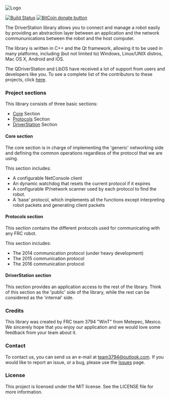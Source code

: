 ![Logo](etc/logo.png)

[![Build Status](https://travis-ci.org/WinT-3794/LibDS.svg?branch=master)](https://travis-ci.org/WinT-3794/LibDS)
[![BitCoin donate button](https://img.shields.io/badge/bitcoin-donate-yellow.svg)](https://blockchain.info/address/1K85yLxjuqUmhkjP839R7C23XFhSxrefMx "Donate once-off to this project using BitCoin")

The DriverStation library allows you to connect and manage a robot easily by providing an abstraction layer between an application and the network commununications between the robot and the host computer.

The library is written in C++ and the Qt framework, allowing it to be used in many platforms, including (but not limited to) Windows, Linux/UNIX distros, Mac OS X, Android and iOS.

The QDriverStation and LibDS have received a lot of support from users and developers like you. To see a complete list of the contributors to these projects, click [here](https://github.com/WinT-3794/QDriverStation/blob/master/CONTRIBUTORS.md).

### Project sections

This library consists of three basic sections:

- [Core](#core-section) Section
- [Protocols](#protocols-section) Section
- [DriverStation](#driverstation-section) Section

#### Core section

The core section is in charge of implementing the 'generic' networking side and defining the common operations regardless of the protocol that we are using.

This section includes:

- A configurable NetConsole client
- An dynamic watchdog that resets the current protocol if it expires
- A configurable IP/network scanner used by each protocol to find the robot.
- A 'base' protocol, which implements all the functions except interpreting robot packets and generating client packets

#### Protocols section

This section contains the different protocols used for communicating with any FRC robot.

This section includes:

- The 2014 communication protocol (under heavy development)
- The 2015 communication protocol
- The 2016 communication protocol

#### DriverStation section

This section provides an application access to the rest of the library. Think of this section as the 'public' side of the library, while the rest can be considered as the 'internal' side.

### Credits

This library was created by FRC team 3794 "WinT" from Metepec, Mexico. We sincerely hope that you enjoy our application and we would love some feedback from your team about it.

### Contact

To contact us, you can send us an e-mail at [team3794@outlook.com](mailto:team3794@outlook). If you would like to report an issue, or a bug, please use the [Issues](https://github.com/wint-3794/qdriverstation/issues) page.

### License

This project is licensed under the MIT license. See the LICENSE file for more information.

